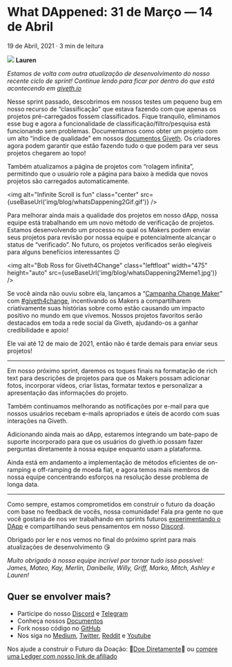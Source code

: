 # What DAppened: 31 de Março — 14 de Abril

19 de Abril, 2021 · 3 min de leitura

![](https://i.imgur.com/PBDMzYW.png) **Lauren**



*Estamos de volta com outra atualização de desenvolvimento do nosso recente ciclo de sprint! Continue lendo para ficar por dentro do que está acontecendo em [giveth.io](https://giveth.io/)*

Nesse sprint passado, descobrimos em nossos testes um pequeno bug em nosso recurso de “classificação” que estava fazendo com que apenas os projetos pré-carregados fossem classificados. Fique tranquilo, eliminamos esse bug e agora a funcionalidade de classificação/filtro/pesquisa está funcionando sem problemas. Documentamos como obter um projeto com um alto “índice de qualidade” em nossos [documentos Giveth](https://docs.giveth.io/guides/qualityscore/). Os criadores agora podem garantir que estão fazendo tudo o que podem para ver seus projetos chegarem ao topo!

Também atualizamos a página de projetos com “rolagem infinita”, permitindo que o usuário role a página para baixo à medida que novos projetos são carregados automaticamente.

<img alt="Infinite Scroll is fun" class="center" src={useBaseUrl('img/blog/whatsDappening2Gif.gif')} />


Para melhorar ainda mais a qualidade dos projetos em nosso dApp, nossa equipe está trabalhando em um novo método de verificação de projetos. Estamos desenvolvendo um processo no qual os Makers podem enviar seus projetos para revisão por nossa equipe e potencialmente alcançar o status de “verificado”. No futuro, os projetos verificados serão elegíveis para alguns benefícios interessantes 😉

<img alt="Bob Ross for Giveth4Change" class="leftfloat" width="475" height="auto" src={useBaseUrl('img/blog/whatsDappening2Meme1.jpg')} />

Se você ainda não ouviu sobre ela, lançamos a “[Campanha Change Maker](https://medium.com/giveth/calling-all-change-makers-7fa964684c2b)” com [#giveth4change](https://twitter.com/hashtag/Giveth4Change?src=hashtag_click), incentivando os Makers a compartilharem criativamente suas histórias sobre como estão causando um impacto positivo no mundo em que vivemos. Nossos projetos favoritos serão destacados em toda a rede social da Giveth, ajudando-os a ganhar credibilidade e apoio!

Ele vai até 12 de maio de 2021, então não é tarde demais para enviar seus projetos!

---

Em nosso próximo sprint, daremos os toques finais na formatação de rich text para descrições de projetos para que os Makers possam adicionar fotos, incorporar vídeos, criar listas, formatar textos e personalizar a apresentação das informações do projeto.

Também continuamos melhorando as notificações por e-mail para que nossos usuários recebam e-mails apropriados e úteis de acordo com suas interações na Giveth.

Adicionando ainda mais ao dApp, estaremos integrando um bate-papo de suporte incorporado para que os usuários do giveth.io possam fazer perguntas diretamente à nossa equipe enquanto usam a plataforma.

Ainda está em andamento a implementação de métodos eficientes de on-ramping e off-ramping de moeda fiat, e agora temos mais membros de nossa equipe concentrando esforços na resolução desse problema de longa data.


---

Como sempre, estamos comprometidos em construir o futuro da doação com base no feedback de vocês, nossa comunidade! Fala pra gente no que você gostaria de nos ver trabalhando em sprints futuros [experimentando o DApp](http://giveth.io/) e compartilhando seus pensamentos em nosso [Discord](https://discord.com/invite/JftjK8Un3z).

Obrigado por ler e nos vemos no final do próximo sprint para mais atualizações de desenvolvimento 😘

*Muito obrigado à nossa equipe incrível por tornar tudo isso possível: James, Mateo, Kay, Merlin, Danibelle, Willy, Griff, Marko, Mitch, Ashley e Lauren!*


## Quer se envolver mais?

- Participe do nosso [Discord](https://discord.giveth.io/) e [Telegram](http://t.me/givethio)
- Conheça nossos [Documentos](https://docs.giveth.io/)
- Fork nosso código no [GitHub](https://github.com/Giveth/)
- Nos siga no [Medium](http://medium.com/giveth/), [Twitter](http://twitter.com/givethio), [Reddit](https://www.reddit.com/r/giveth/) e [Youtube](https://www.youtube.com/channel/UClfutpRoY0WTVnq0oB0E0wQ)

Nos ajude a construir o Futuro da Doação: 🦄[Doe Diretamente](http://donate.giveth.io/)🦄 ou [compre uma Ledger com nosso link de afiliado](https://www.ledgerwallet.com/products/ledger-nano-s?utm_source=&utm_medium=affiliate&utm_campaign=d663)

